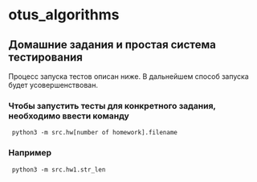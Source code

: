 # otus_algorithms
## Домашние задания и простая система тестирования
Процесс запуска тестов описан ниже. В дальнейшем способ запуска будет усовершенствован.

### Чтобы запустить тесты для конкретного задания, необходимо ввести команду
```
 python3 -m src.hw[number of homework].filename
```
### Например
```
 python3 -m src.hw1.str_len
```
